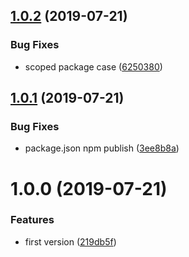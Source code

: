 ## [1.0.2](https://github.com/NaturalCycles/generator-nodejs-lib/compare/v1.0.1...v1.0.2) (2019-07-21)


### Bug Fixes

* scoped package case ([6250380](https://github.com/NaturalCycles/generator-nodejs-lib/commit/6250380))

## [1.0.1](https://github.com/NaturalCycles/generator-nodejs-lib/compare/v1.0.0...v1.0.1) (2019-07-21)


### Bug Fixes

* package.json npm publish ([3ee8b8a](https://github.com/NaturalCycles/generator-nodejs-lib/commit/3ee8b8a))

# 1.0.0 (2019-07-21)


### Features

* first version ([219db5f](https://github.com/NaturalCycles/generator-nodejs-lib/commit/219db5f))
